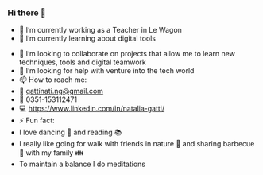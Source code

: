 ### Hi there 👋


- 🔭 I’m currently working as a Teacher in Le Wagon
- 🌱 I’m currently learning about digital tools
<!--
- Languages and Tools:
![image](https://user-images.githubusercontent.com/65079282/112249054-d8991b00-8c35-11eb-9a57-045382091599.png)
![image](https://user-images.githubusercontent.com/65079282/112249073-e189ec80-8c35-11eb-9a5e-e729f8e66225.png)
![image](https://user-images.githubusercontent.com/65079282/112249087-e9499100-8c35-11eb-8f7c-bf43eb800a43.png)
![image](https://user-images.githubusercontent.com/65079282/112249098-ee0e4500-8c35-11eb-9d10-3bc7ece6d914.png)
![image](https://user-images.githubusercontent.com/65079282/112249114-f5355300-8c35-11eb-82b1-b618b611d322.png)
![image](https://user-images.githubusercontent.com/65079282/112249126-fa929d80-8c35-11eb-8bcb-5a046138728f.png)
![image](https://user-images.githubusercontent.com/65079282/112249177-139b4e80-8c36-11eb-98cc-23adbf78a5d1.png)
![image](https://user-images.githubusercontent.com/65079282/112249354-6117bb80-8c36-11eb-91f2-b2f45f169787.png)
-->

- 👯 I’m looking to collaborate on projects that allow me to learn new techniques, tools and digital teamwork
- 🤔 I’m looking for help with venture into the tech world
- 📫 How to reach me:
- :e-mail: gattinati.ng@gmail.com
- :calling: 0351-153112471
- :computer: https://www.linkedin.com/in/natalia-gatti/
- ⚡ Fun fact: 
- I love dancing :dancer: and reading :books:
- I really like going for walk with friends in nature :runner: and sharing barbecue :meat_on_bone: with my family :family:
- To maintain a balance I do meditations

